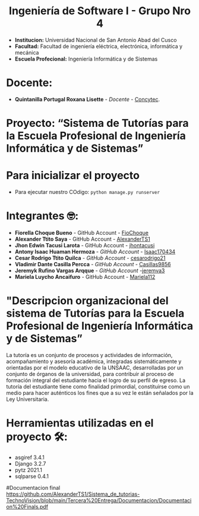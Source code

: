  # **<center>Ingeniería de Software I - Grupo Nro 4</center>**

- **Institucion:** Universidad Nacional de San Antonio Abad del Cusco
- **Facultad:** Facultad de ingeniería eléctrica, electrónica, informática y mecánica
- **Escuela Profecional:** Ingeniería Informática y de Sistemas

# Docente:
- **Quintanilla Portugal Roxana Lisette** - _Docente_ - [Concytec](http://directorio.concytec.gob.pe/appDirectorioCTI/VerDatosInvestigador.do?id_investigador=40930).

# Proyecto: “Sistema de Tutorías para la Escuela Profesional de Ingeniería Informática y de Sistemas”
# Para inicializar el proyecto
* Para ejecutar nuestro COdigo: `python manage.py runserver`
# Integrantes 🤓:
- **Fiorella Choque Bueno** - GitHub Account - [FioChoque](https://github.com/FioChoque)
- **Alexander Ttito Saya** - GitHub Account - [AlexanderTS1](https://github.com/AlexanderTS1)
- **Jhon Edwin Tacusi Larota** - GitHub Account - [jhontacusi](https://github.com/jhontacusi)
- **Antony Isaac Huaman Hermoza** - _GitHub Account_ - [Isaac170434](https://github.com/Isaac170434)
- **Cesar Rodrigo Ttito Quilca** - _GitHub Account_ - [cesarodrigo21](https://github.com/cesarodrigo21)
- **Vladimir Dante Casilla Percca** - _GitHub Account_ - [Casillas9856](https://github.com/Casillas9856)
- **Jeremyk Rufino Vargas Arqque** - _GitHub Account_ -[jeremva3](https://github.com/jeremva3)
- **Mariela Luycho Ancaifuro** - GitHub Account - [Mariela112](https://github.com/MLuAnc)

# "Descripcion organizacional del sistema de Tutorías para la Escuela Profesional de Ingeniería Informática y de Sistemas”

La tutoría es un conjunto de procesos y actividades de información, acompañamiento y asesoría académica, integradas sistemáticamente y orientadas por el modelo educativo de la UNSAAC, desarrolladas por un conjunto de órganos de la universidad, para contribuir al proceso de formación integral del estudiante hacia el logro de su perfil de egreso. La tutoría del estudiante tiene como finalidad primordial, constituirse como un medio para hacer auténticos los fines que a su vez le están señalados por la Ley Universitaria. 

# Herramientas utilizadas en el proyecto 🛠:

- asgiref 3.4.1
- Django 3.2.7
- pytz 2021.1
- sqlparse 0.4.1

#Documentacion final
https://github.com/AlexanderTS1/Sistema_de_tutorias-TechnoVision/blob/main/Tercera%20Entrega/Documentacion/Documentacion%20Finals.pdf

